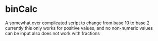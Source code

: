 binCalc
=======

A somewhat over complicated script to change from base 10 to base 2
currently this only works for positive values, and no non-numeric values can be input
also does not work with fractions
